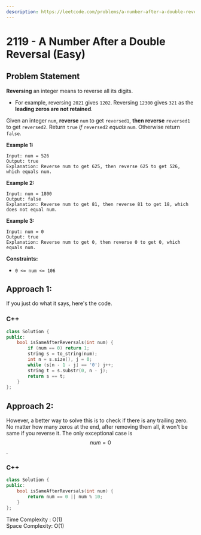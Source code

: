 ```yaml
---
description: https://leetcode.com/problems/a-number-after-a-double-reversal/
---
```


# 2119 - A Number After a Double Reversal (Easy)

## Problem Statement

**Reversing** an integer means to reverse all its digits.

* For example, reversing `2021` gives `1202`. Reversing `12300` gives `321` as the **leading zeros are not retained**.

Given an integer `num`, **reverse** `num` to get `reversed1`, **then reverse** `reversed1` to get `reversed2`. Return `true` _if_ `reversed2` _equals_ `num`. Otherwise return `false`.

**Example 1:**

```
Input: num = 526
Output: true
Explanation: Reverse num to get 625, then reverse 625 to get 526, which equals num.
```

**Example 2:**

```
Input: num = 1800
Output: false
Explanation: Reverse num to get 81, then reverse 81 to get 18, which does not equal num.
```

**Example 3:**

```
Input: num = 0
Output: true
Explanation: Reverse num to get 0, then reverse 0 to get 0, which equals num.
```

**Constraints:**

* `0 <= num <= 106`

## Approach 1:&#x20;

If you just do what it says, here's the code.

### C++

```cpp
class Solution {
public:
    bool isSameAfterReversals(int num) {
        if (num == 0) return 1;
        string s = to_string(num);
        int n = s.size(), j = 0;
        while (s[n - 1 - j] == '0') j++;
        string t = s.substr(0, n - j);
        return s == t;
    }
};
```

## Approach 2:&#x20;

However, a better way to solve this is to check if there is any trailing zero. No matter how many zeros at the end, after removing them all, it won't be same if you reverse it. The only exceptional case is $$num=0$$.

### C++

```cpp
class Solution {
public:
    bool isSameAfterReversals(int num) {
        return num == 0 || num % 10;
    }
};
```

Time Complexity : O(1)\
Space Complexity: O(1)
